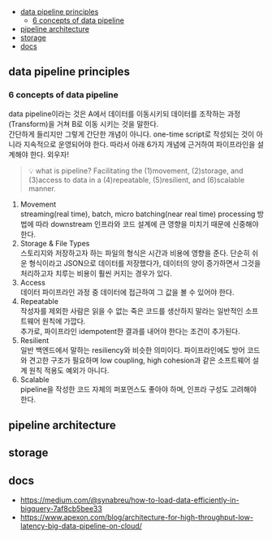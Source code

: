 <!-- @import "[TOC]" {cmd="toc" depthFrom=1 depthTo=6 orderedList=false} -->
<!-- code_chunk_output -->

- [data pipeline principles](#data-pipeline-principles)
  - [6 concepts of data pipeline](#6-concepts-of-data-pipeline)
- [pipeline architecture](#pipeline-architecture)
- [storage](#storage)
- [docs](#docs)

<!-- /code_chunk_output -->

## data pipeline principles

### 6 concepts of data pipeline

data pipeline이라는 것은 A에서 데이터를 이동시키되 데이터를 조작하는 과정(Transform)을 거쳐 B로 이동 시키는 것을 말한다.  
간단하게 들리지만 그렇게 간단한 개념이 아니다. one-time script로 작성되는 것이 아니라 지속적으로 운영되어야 한다.
따라서 아래 6가지 개념에 근거하여 파이프라인을 설계해야 한다. 외우자!

> 💡 what is pipeline?
> Facilitating the (1)movement, (2)storage, and (3)access to data in a (4)repeatable, (5)resilient, and (6)scalable manner.

1. Movement  
   streaming(real time), batch, micro batching(near real time)
   processing 방법에 따라 downstream 인프라와 코드 설계에 큰 영향을 미치기 때문에 신중해야 한다.
2. Storage & File Types  
   스토리지와 저장하고자 하는 파일의 형식은 시간과 비용에 영향을 준다. 단순히 쉬운 형식이라고 JSON으로 데이터를 저장했다가, 데이터의 양이 증가하면서 그것을 처리하고자 치루는 비용이 훨씬 커지는 경우가 있다.
3. Access  
   데이터 파이프라인 과정 중 데이터에 접근하여 그 값을 볼 수 있어야 한다.
4. Repeatable  
   작성자를 제외한 사람은 읽을 수 없는 죽은 코드를 생산하지 말라는 일반적인 소프트웨어 원칙에 가깝다.  
   추가로, 파이프라인 idempotent한 결과를 내어야 한다는 조건이 추가된다.
5. Resilient  
   일반 백엔드에서 말하는 resiliency와 비슷한 의미이다.
   파이프라인에도 방어 코드와 견고한 구조가 필요하며 low coupling, high cohesion과 같은 소프트웨어 설계 원칙 적용도 예외가 아니다.
6. Scalable  
   pipeline을 작성한 코드 자체의 퍼포먼스도 좋아야 하며, 인프라 구성도 고려해야 한다.

## pipeline architecture

## storage

## docs

- https://medium.com/@synabreu/how-to-load-data-efficiently-in-bigquery-7af8cb5bee33
- https://www.apexon.com/blog/architecture-for-high-throughput-low-latency-big-data-pipeline-on-cloud/
